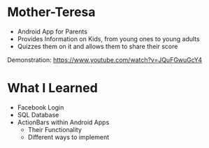 # Mother-Teresa
- Android App for Parents 
- Provides Information on Kids, from young ones to young adults
- Quizzes them on it and allows them to share their score

Demonstration: https://www.youtube.com/watch?v=JQuFGwuGcY4

# What I Learned
- Facebook Login
- SQL Database
- ActionBars within Android Apps
  - Their Functionality
  - Different ways to implement 

